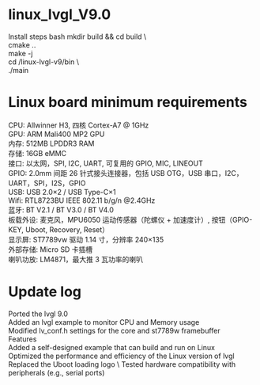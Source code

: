 # linux_lvgl_V9.0
Install steps
bash
mkdir build && cd build \  
cmake ..   
make -j   \
cd /linux-lvgl-v9/bin \  
./main   
# Linux board minimum requirements
CPU: Allwinner H3, 四核 Cortex-A7 @ 1GHz \
GPU: ARM Mali400 MP2 GPU \
内存: 512MB LPDDR3 RAM \
存储: 16GB eMMC \
接口: 以太网，SPI, I2C, UART, 可复用的 GPIO, MIC, LINEOUT \
GPIO: 2.0mm 间距 26 针式接头连接器，包括 USB OTG，USB 串口，I2C，UART，SPI，I2S，GPIO \
USB: USB 2.0×2 / USB Type-C×1 \
Wifi: RTL8723BU IEEE 802.11 b/g/n @2.4GHz \
蓝牙: BT V2.1 / BT V3.0 / BT V4.0 \
板载外设: 麦克风，MPU6050 运动传感器（陀螺仪 + 加速度计）, 按钮（GPIO-KEY, Uboot, Recovery, Reset） \
显示屏: ST7789vw 驱动 1.14 寸，分辨率 240×135 \
外部存储: Micro SD 卡插槽 \
喇叭功放: LM4871，最大推 3 瓦功率的喇叭 
# Update log
Ported the lvgl 9.0 \
Added an lvgl example to monitor CPU and Memory usage \
Modified lv_conf.h settings for the core and st7789w framebuffer \
Features \
Added a self-designed example that can build and run on Linux \
Optimized the performance and efficiency of the Linux version of lvgl \
Replaced the Uboot loading logo  \ 
Tested hardware compatibility with peripherals (e.g., serial ports)  
